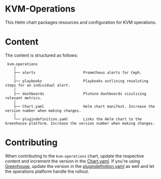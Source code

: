 <!--
# SPDX-FileCopyrightText: Copyright 2024 SAP SE or an SAP affiliate company and cobaltcore-dev contributors
#
# SPDX-License-Identifier: Apache-2.0
-->

# KVM-Operations

This Helm chart packages resources and configuration for KVM operations.

# Content

The content is structured as follows:

```
 kvm-operations
    │
    ├── alerts                      Prometheus alerts for Ceph.
    │
    ├── playbooks                   Playbooks outlining resoluting steps for an individual alert.
    │
    ├── dashboards                  Plutono dashboards visulizing relevant metrics.
    │
    ├── Chart.yaml                  Helm chart manifest. Increase the version number when making changes.
    │
    └── plugindefinition.yaml       Links the Helm chart to the Greenhouse platform. Increase the version number when making changes.
```

# Contributing

When contributing to the `kvm-operations` chart, update the respective content and increment the version in the [Chart.yaml](https://github.com/cobaltcore-dev/cloud-compute-operations/blob/main/charts/kvm-operations/Chart.yaml).
If you're using [Greenhouse](https://github.com/cloudoperators/greenhouse), update the version in the [plugindefinition.yaml](https://github.com/cobaltcore-dev/cloud-compute-operations/blob/main/charts/kvm-operations/plugindefinition.yaml) as well and let the operations platform handle the rollout.